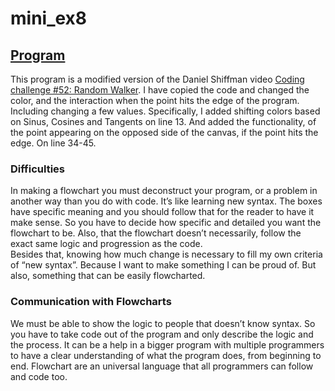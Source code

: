# mini_ex8

## [Program](https://rawgit.com/martinskodt/mini_ex8/master/mini_ex8/index.html)

This program is a modified version of the Daniel Shiffman video [Coding challenge #52: Random Walker](https://www.youtube.com/watch?v=l__fEY1xanY). 
I have copied the code and changed the color, and the interaction when the point hits the edge of the program. Including changing a few values.
Specifically, I added shifting colors based on Sinus, Cosines and Tangents on line 13. And added the functionality, of the point appearing on the opposed side of the canvas, if the point hits the edge. On line 34-45.
### Difficulties 
In making a flowchart you must deconstruct your program, or a problem in another way than you do with code. It’s like learning new syntax. The boxes have specific meaning and you should follow that for the reader to have it make sense. So you have to decide how specific and detailed you want the flowchart to be. Also, that the flowchart doesn’t necessarily, follow the exact same logic and progression as the code.  
Besides that, knowing how much change is necessary to fill my own criteria of “new syntax”. Because I want to make something I can be proud of. But also, something that can be easily flowcharted. 
### Communication with Flowcharts
We must be able to show the logic to people that doesn’t know syntax. So you have to take code out of the program and only describe the logic and the process. It can be a help in a bigger program with multiple programmers to have a clear understanding of what the program does, from beginning to end. Flowchart are an universal language that all programmers can follow and code too.    
